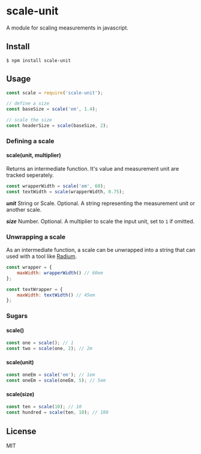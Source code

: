 # scale-unit

A module for scaling measurements in javascript.  

## Install

```
$ npm install scale-unit 
```

## Usage

```js
const scale = require('scale-unit');

// define a size
const baseSize = scale('em', 1.4);

// scale the size
const headerSize = scale(baseSize, 2);
```

### Defining a scale

#### scale(unit, multiplier)

Returns an intermediate function. It's value and measurement unit are tracked seperately.

```js
const wrapperWidth = scale('em', 60);
const textWidth = scale(wrapperWidth, 0.75);
```

___unit___ String or Scale. Optional. A string representing the measurement unit or another scale.

___size___ Number. Optional.  A multiplier to scale the input unit, set to `1` if omitted.

### Unwrapping a scale

As an intermediate function, a scale can be unwrapped into a string that can used with a tool like [Radium](https://github.com/FormidableLabs/radium).

```js
const wrapper = {
    maxWidth: wrapperWidth() // 60em
};

const textWrapper = {
    maxWidth: textWidth() // 45em
};
```

### Sugars

#### scale()

```js
const one = scale(); // 1
const two = scale(one, 2); // 2m
```

#### scale(unit)

```js
const oneEm = scale('em'); // 1em
const oneEm = scale(oneEm, 5); // 5em
```

#### scale(size)

```js
const ten = scale(10); // 10
const hundred = scale(ten, 10); // 100
```

## License

MIT 